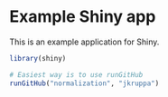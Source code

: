 # Example Shiny app

This is an example application for Shiny.

```R
library(shiny)

# Easiest way is to use runGitHub
runGitHub("normalization", "jkruppa")
```
